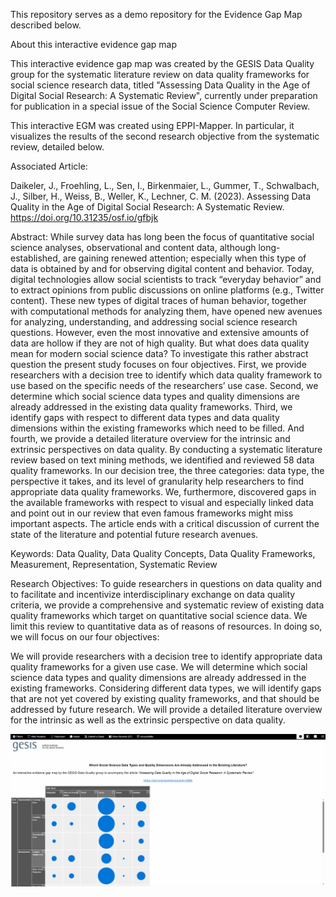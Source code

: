 This repository serves as a demo repository for the Evidence Gap Map described below.

About this interactive evidence gap map



This interactive evidence gap map was created by the GESIS Data Quality group for the systematic literature review on data quality frameworks for social science research data, titled "Assessing Data Quality in the Age of Digital Social Research: A Systematic Review", currently under preparation for publication in a special issue of the Social Science Computer Review.



This interactive EGM was created using EPPI-Mapper. In particular, it visualizes the results of the second research objective from the systematic review, detailed below.





Associated Article: 

Daikeler, J., Froehling, L., Sen, I., Birkenmaier, L., Gummer, T., Schwalbach, J., Silber, H., Weiss, B., Weller, K., Lechner, C. M. (2023). Assessing Data Quality in the Age of Digital Social Research: A Systematic Review. https://doi.org/10.31235/osf.io/gfbjk



Abstract: While survey data has long been the focus of quantitative social science analyses, observational and content data, although long-established, are gaining renewed attention; especially when this type of data is obtained by and for observing digital content and behavior. Today, digital technologies allow social scientists to track “everyday behavior” and to extract opinions from public discussions on online platforms (e.g., Twitter content). These new types of digital traces of human behavior, together with computational methods for analyzing them, have opened new avenues for analyzing, understanding, and addressing social science research questions. However, even the most innovative and extensive amounts of data are hollow if they are not of high quality. But what does data quality mean for modern social science data? To investigate this rather abstract question the present study focuses on four objectives. First, we provide researchers with a decision tree to identify which data quality framework to use based on the specific needs of the researchers’ use case. Second, we determine which social science data types and quality dimensions are already addressed in the existing data quality frameworks. Third, we identify gaps with respect to different data types and data quality dimensions within the existing frameworks which need to be filled. And fourth, we provide a detailed literature overview for the intrinsic and extrinsic perspectives on data quality. By conducting a systematic literature review based on text mining methods, we identified and reviewed 58 data quality frameworks. In our decision tree, the three categories: data type, the perspective it takes, and its level of granularity help researchers to find appropriate data quality frameworks. We, furthermore, discovered gaps in the available frameworks with respect to visual and especially linked data and point out in our review that even famous frameworks might miss important aspects. The article ends with a critical discussion of current the state of the literature and potential future research avenues. 

Keywords: Data Quality, Data Quality Concepts, Data Quality Frameworks, Measurement, Representation, Systematic Review

Research Objectives: To guide researchers in questions on data quality and to facilitate and incentivize interdisciplinary exchange on data quality criteria, we provide a comprehensive and systematic review of existing data quality frameworks which target on quantitative social science data. We limit this review to quantitative data as of reasons of resources. In doing so, we will focus on our four objectives:



 We will provide researchers with a decision tree to identify appropriate data quality frameworks for a given use case.
 We will determine which social science data types and quality dimensions are already addressed in the existing frameworks.
 Considering different data types, we will identify gaps that are not yet covered by existing quality frameworks, and that should be addressed by future research.
We will provide a detailed literature overview for the intrinsic as well as the extrinsic perspective on data quality.

![egm](https://github.com/frohleon/egm/blob/0ce8b9f33f1ab95e816fad4bf21f7fbeb61d6a61/egm_demo.gif)
